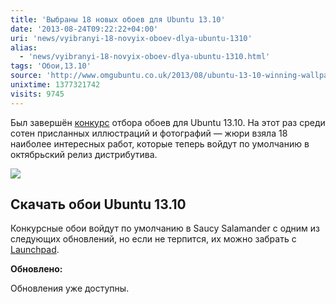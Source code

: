 ```yaml
---
title: 'Выбраны 18 новых обоев для Ubuntu 13.10'
date: '2013-08-24T09:22:22+04:00'
uri: 'news/vyibranyi-18-novyix-oboev-dlya-ubuntu-1310'
alias: 
  - 'news/vyibranyi-18-novyix-oboev-dlya-ubuntu-1310.html'
tags: 'Обои,13.10'
source: 'http://www.omgubuntu.co.uk/2013/08/ubuntu-13-10-winning-wallpapers-revealed'
unixtime: 1377321742
visits: 9745
---
```

Был завершён [конкурс](news/startoval-konkurs-obora-oboev-dlya-ubuntu-1310) отбора обоев для Ubuntu 13.10. На этот раз среди сотен присланных иллюстраций и фотографий — жюри взяла 18 наиболее интересных работ, которые теперь войдут по умолчанию в октябрьский релиз дистрибутива.

[![](img/2013/08/24/09-00/wallpaper-ubuntu-1310-9581465434-o.jpg)](img/2013/08/24/09-00/wallpaper-ubuntu-1310-9581465434-o.jpg)

## Скачать обои Ubuntu 13.10

Конкурсные обои войдут по умолчанию в Saucy Salamander с одним из следующих обновлений, но если не терпится, их можно забрать с [Launchpad](https://code.launchpad.net/~laney/ubuntu-wallpapers/saucy-contest-wallpapers).

**Обновлено:**

Обновления уже доступны.
